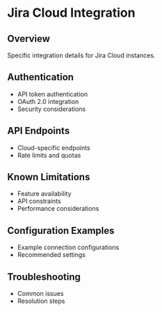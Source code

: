 # Jira Cloud Integration

## Overview

Specific integration details for Jira Cloud instances.

## Authentication

- API token authentication
- OAuth 2.0 integration
- Security considerations

## API Endpoints

- Cloud-specific endpoints
- Rate limits and quotas

## Known Limitations

- Feature availability
- API constraints
- Performance considerations

## Configuration Examples

- Example connection configurations
- Recommended settings

## Troubleshooting

- Common issues
- Resolution steps
